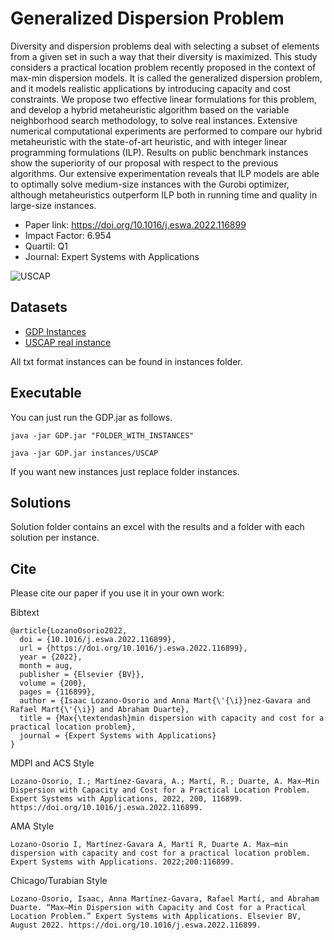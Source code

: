 # Generalized Dispersion Problem
Diversity and dispersion problems deal with selecting a subset of elements from a given set in such a way that their diversity is maximized. This study considers a practical location problem recently proposed in the context of max-min dispersion models. It is called the generalized dispersion problem, and it models realistic applications by introducing capacity and cost constraints. We propose two effective linear formulations for this problem, and develop a hybrid metaheuristic algorithm based on the variable neighborhood search methodology, to solve real instances.  Extensive numerical computational experiments are performed to compare our hybrid metaheuristic with the state-of-art heuristic, and with integer linear programming formulations (ILP).  Results on public benchmark instances show the superiority of our proposal with respect to the previous algorithms. Our extensive experimentation reveals that ILP models are able to optimally solve medium-size instances with the Gurobi optimizer, although metaheuristics outperform ILP both in running time and quality in large-size instances. 

* Paper link: <https://doi.org/10.1016/j.eswa.2022.116899>
* Impact Factor: 6.954 
* Quartil: Q1
* Journal: Expert Systems with Applications

![USCAP](https://user-images.githubusercontent.com/20272434/158191813-5efc0a4b-2fdf-4109-aacb-ad31a575a7c7.png)

## Datasets

* [GDP Instances](/instances/GDP)
* [USCAP real instance](/instances/USCAP)


All txt format instances can be found in instances folder.

## Executable

You can just run the GDP.jar as follows.

```
java -jar GDP.jar "FOLDER_WITH_INSTANCES"
```

```
java -jar GDP.jar instances/USCAP
```

If you want new instances just replace folder instances.

## Solutions

Solution folder contains an excel with the results and a folder with each solution per instance.

## Cite

Please cite our paper if you use it in your own work:

Bibtext
```
@article{LozanoOsorio2022,
  doi = {10.1016/j.eswa.2022.116899},
  url = {https://doi.org/10.1016/j.eswa.2022.116899},
  year = {2022},
  month = aug,
  publisher = {Elsevier {BV}},
  volume = {200},
  pages = {116899},
  author = {Isaac Lozano-Osorio and Anna Mart{\'{\i}}nez-Gavara and Rafael Mart{\'{\i}} and Abraham Duarte},
  title = {Max{\textendash}min dispersion with capacity and cost for a practical location problem},
  journal = {Expert Systems with Applications}
}
```

MDPI and ACS Style
```
Lozano-Osorio, I.; Martínez-Gavara, A.; Martí, R.; Duarte, A. Max–Min Dispersion with Capacity and Cost for a Practical Location Problem. Expert Systems with Applications, 2022, 200, 116899. https://doi.org/10.1016/j.eswa.2022.116899.
```

AMA Style
```
Lozano-Osorio I, Martínez-Gavara A, Martí R, Duarte A. Max–min dispersion with capacity and cost for a practical location problem. Expert Systems with Applications. 2022;200:116899.
```

Chicago/Turabian Style
```
Lozano-Osorio, Isaac, Anna Martínez-Gavara, Rafael Martí, and Abraham Duarte. “Max–Min Dispersion with Capacity and Cost for a Practical Location Problem.” Expert Systems with Applications. Elsevier BV, August 2022. https://doi.org/10.1016/j.eswa.2022.116899.
```
